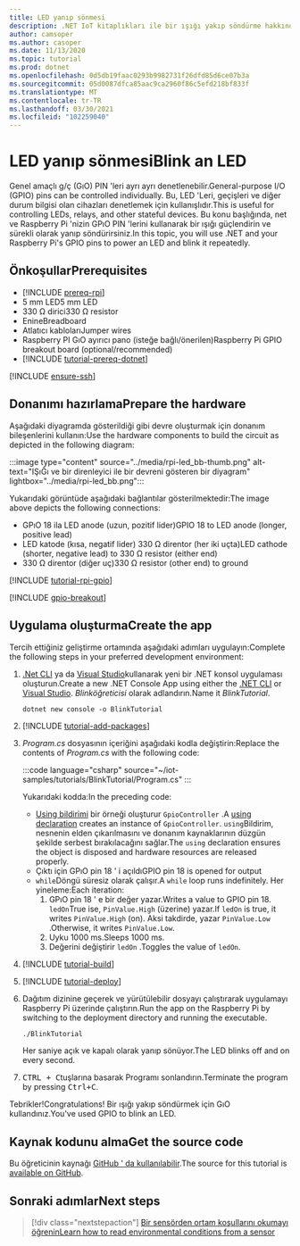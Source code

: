 ```yaml
---
title: LED yanıp sönmesi
description: .NET IoT kitaplıkları ile bir ışığı yakıp söndürme hakkında bilgi edinin.
author: camsoper
ms.author: casoper
ms.date: 11/13/2020
ms.topic: tutorial
ms.prod: dotnet
ms.openlocfilehash: 0d5db19faac0293b9982731f26dfd85d6ce07b3a
ms.sourcegitcommit: 05d0087dfca85aac9ca2960f86c5efd218bf833f
ms.translationtype: MT
ms.contentlocale: tr-TR
ms.lasthandoff: 03/30/2021
ms.locfileid: "102259040"
---
```

# <a name="blink-an-led"></a><span data-ttu-id="2b465-103">LED yanıp sönmesi</span><span class="sxs-lookup"><span data-stu-id="2b465-103">Blink an LED</span></span>

<span data-ttu-id="2b465-104">Genel amaçlı g/ç (GıO) PIN 'leri ayrı ayrı denetlenebilir.</span><span class="sxs-lookup"><span data-stu-id="2b465-104">General-purpose I/O (GPIO) pins can be controlled individually.</span></span> <span data-ttu-id="2b465-105">Bu, LED 'Leri, geçişleri ve diğer durum bilgisi olan cihazları denetlemek için kullanışlıdır.</span><span class="sxs-lookup"><span data-stu-id="2b465-105">This is useful for controlling LEDs, relays, and other stateful devices.</span></span> <span data-ttu-id="2b465-106">Bu konu başlığında, net ve Raspberry Pi 'nizin GPıO PIN 'lerini kullanarak bir ışığı güçlendirin ve sürekli olarak yanıp söndürirsiniz.</span><span class="sxs-lookup"><span data-stu-id="2b465-106">In this topic, you will use .NET and your Raspberry Pi's GPIO pins to power an LED and blink it repeatedly.</span></span>

## <a name="prerequisites"></a><span data-ttu-id="2b465-107">Önkoşullar</span><span class="sxs-lookup"><span data-stu-id="2b465-107">Prerequisites</span></span>

- [!INCLUDE [prereq-rpi](../includes/prereq-rpi.md)]
- <span data-ttu-id="2b465-108">5 mm LED</span><span class="sxs-lookup"><span data-stu-id="2b465-108">5 mm LED</span></span>
- <span data-ttu-id="2b465-109">330 Ω dirici</span><span class="sxs-lookup"><span data-stu-id="2b465-109">330 Ω resistor</span></span>
- <span data-ttu-id="2b465-110">Enine</span><span class="sxs-lookup"><span data-stu-id="2b465-110">Breadboard</span></span>
- <span data-ttu-id="2b465-111">Atlatıcı kabloları</span><span class="sxs-lookup"><span data-stu-id="2b465-111">Jumper wires</span></span>
- <span data-ttu-id="2b465-112">Raspberry PI GıO ayırıcı pano (isteğe bağlı/önerilen)</span><span class="sxs-lookup"><span data-stu-id="2b465-112">Raspberry Pi GPIO breakout board (optional/recommended)</span></span>
- [!INCLUDE [tutorial-prereq-dotnet](../includes/tutorial-prereq-dotnet.md)]

[!INCLUDE [ensure-ssh](../includes/ensure-ssh.md)]

## <a name="prepare-the-hardware"></a><span data-ttu-id="2b465-113">Donanımı hazırlama</span><span class="sxs-lookup"><span data-stu-id="2b465-113">Prepare the hardware</span></span>

<span data-ttu-id="2b465-114">Aşağıdaki diyagramda gösterildiği gibi devre oluşturmak için donanım bileşenlerini kullanın:</span><span class="sxs-lookup"><span data-stu-id="2b465-114">Use the hardware components to build the circuit as depicted in the following diagram:</span></span>

:::image type="content" source="../media/rpi-led_bb-thumb.png" alt-text="IŞıĞı ve bir direnleyici ile bir devreni gösteren bir diyagram" lightbox="../media/rpi-led_bb.png":::

<span data-ttu-id="2b465-116">Yukarıdaki görüntüde aşağıdaki bağlantılar gösterilmektedir:</span><span class="sxs-lookup"><span data-stu-id="2b465-116">The image above depicts the following connections:</span></span>

- <span data-ttu-id="2b465-117">GPıO 18 ila LED anode (uzun, pozitif lider)</span><span class="sxs-lookup"><span data-stu-id="2b465-117">GPIO 18 to LED anode (longer, positive lead)</span></span>
- <span data-ttu-id="2b465-118">LED katode (kısa, negatif lider) 330 Ω direntor (her iki uçta)</span><span class="sxs-lookup"><span data-stu-id="2b465-118">LED cathode (shorter, negative lead) to 330 Ω resistor (either end)</span></span>
- <span data-ttu-id="2b465-119">330 Ω direntor (diğer uç)</span><span class="sxs-lookup"><span data-stu-id="2b465-119">330 Ω resistor (other end) to ground</span></span>

[!INCLUDE [tutorial-rpi-gpio](../includes/tutorial-rpi-gpio.md)]

[!INCLUDE [gpio-breakout](../includes/gpio-breakout.md)]

## <a name="create-the-app"></a><span data-ttu-id="2b465-120">Uygulama oluşturma</span><span class="sxs-lookup"><span data-stu-id="2b465-120">Create the app</span></span>

<span data-ttu-id="2b465-121">Tercih ettiğiniz geliştirme ortamında aşağıdaki adımları uygulayın:</span><span class="sxs-lookup"><span data-stu-id="2b465-121">Complete the following steps in your preferred development environment:</span></span>

1. <span data-ttu-id="2b465-122">[.Net CLI](../../core/tools/dotnet-new.md) ya da [Visual Studio](../../core/tutorials/with-visual-studio.md)kullanarak yeni bir .NET konsol uygulaması oluşturun.</span><span class="sxs-lookup"><span data-stu-id="2b465-122">Create a new .NET Console App using either the [.NET CLI](../../core/tools/dotnet-new.md) or [Visual Studio](../../core/tutorials/with-visual-studio.md).</span></span> <span data-ttu-id="2b465-123">*Blinköğreticisi* olarak adlandırın.</span><span class="sxs-lookup"><span data-stu-id="2b465-123">Name it *BlinkTutorial*.</span></span>

    ```dotnetcli
    dotnet new console -o BlinkTutorial
    ```

1. [!INCLUDE [tutorial-add-packages](../includes/tutorial-add-packages.md)]
1. <span data-ttu-id="2b465-124">*Program.cs* dosyasının içeriğini aşağıdaki kodla değiştirin:</span><span class="sxs-lookup"><span data-stu-id="2b465-124">Replace the contents of *Program.cs* with the following code:</span></span>

    :::code language="csharp" source="~/iot-samples/tutorials/BlinkTutorial/Program.cs" :::

    <span data-ttu-id="2b465-125">Yukarıdaki kodda:</span><span class="sxs-lookup"><span data-stu-id="2b465-125">In the preceding code:</span></span>

    - <span data-ttu-id="2b465-126">[Using bildirimi](../../csharp/whats-new/csharp-8.md#using-declarations) bir örneği oluşturur `GpioController` .</span><span class="sxs-lookup"><span data-stu-id="2b465-126">A [using declaration](../../csharp/whats-new/csharp-8.md#using-declarations) creates an instance of `GpioController`.</span></span> <span data-ttu-id="2b465-127">`using`Bildirim, nesnenin elden çıkarılmasını ve donanım kaynaklarının düzgün şekilde serbest bırakılacağını sağlar.</span><span class="sxs-lookup"><span data-stu-id="2b465-127">The `using` declaration ensures the object is disposed and hardware resources are released properly.</span></span>
    - <span data-ttu-id="2b465-128">Çıktı için GPıO pin 18 ' i açıldı</span><span class="sxs-lookup"><span data-stu-id="2b465-128">GPIO pin 18 is opened for output</span></span>
    - <span data-ttu-id="2b465-129">`while`Döngü süresiz olarak çalışır.</span><span class="sxs-lookup"><span data-stu-id="2b465-129">A `while` loop runs indefinitely.</span></span> <span data-ttu-id="2b465-130">Her yineleme:</span><span class="sxs-lookup"><span data-stu-id="2b465-130">Each iteration:</span></span>
        1. <span data-ttu-id="2b465-131">GPıO pin 18 ' e bir değer yazar.</span><span class="sxs-lookup"><span data-stu-id="2b465-131">Writes a value to GPIO pin 18.</span></span> <span data-ttu-id="2b465-132">`ledOn`True ise, `PinValue.High` (üzerine) yazar.</span><span class="sxs-lookup"><span data-stu-id="2b465-132">If `ledOn` is true, it writes `PinValue.High` (on).</span></span> <span data-ttu-id="2b465-133">Aksi takdirde, yazar `PinValue.Low` .</span><span class="sxs-lookup"><span data-stu-id="2b465-133">Otherwise, it writes `PinValue.Low`.</span></span>
        1. <span data-ttu-id="2b465-134">Uyku 1000 ms.</span><span class="sxs-lookup"><span data-stu-id="2b465-134">Sleeps 1000 ms.</span></span>
        1. <span data-ttu-id="2b465-135">Değerini değiştirir `ledOn` .</span><span class="sxs-lookup"><span data-stu-id="2b465-135">Toggles the value of `ledOn`.</span></span>

1. [!INCLUDE [tutorial-build](../includes/tutorial-build.md)]
1. [!INCLUDE [tutorial-deploy](../includes/tutorial-deploy.md)]
1. <span data-ttu-id="2b465-136">Dağıtım dizinine geçerek ve yürütülebilir dosyayı çalıştırarak uygulamayı Raspberry Pi üzerinde çalıştırın.</span><span class="sxs-lookup"><span data-stu-id="2b465-136">Run the app on the Raspberry Pi by switching to the deployment directory and running the executable.</span></span>

    ```bash
    ./BlinkTutorial
    ```

    <span data-ttu-id="2b465-137">Her saniye açık ve kapalı olarak yanıp sönüyor.</span><span class="sxs-lookup"><span data-stu-id="2b465-137">The LED blinks off and on every second.</span></span>

1. <span data-ttu-id="2b465-138"><kbd>CTRL + C</kbd>tuşlarına basarak Programı sonlandırın.</span><span class="sxs-lookup"><span data-stu-id="2b465-138">Terminate the program by pressing <kbd>Ctrl+C</kbd>.</span></span>

<span data-ttu-id="2b465-139">Tebrikler!</span><span class="sxs-lookup"><span data-stu-id="2b465-139">Congratulations!</span></span> <span data-ttu-id="2b465-140">Bir ışığı yakıp söndürmek için GıO kullandınız.</span><span class="sxs-lookup"><span data-stu-id="2b465-140">You've used GPIO to blink an LED.</span></span>

## <a name="get-the-source-code"></a><span data-ttu-id="2b465-141">Kaynak kodunu alma</span><span class="sxs-lookup"><span data-stu-id="2b465-141">Get the source code</span></span>

<span data-ttu-id="2b465-142">Bu öğreticinin kaynağı [GitHub ' da kullanılabilir](https://github.com/MicrosoftDocs/dotnet-iot-assets/tree/master/tutorials/BlinkTutorial).</span><span class="sxs-lookup"><span data-stu-id="2b465-142">The source for this tutorial is [available on GitHub](https://github.com/MicrosoftDocs/dotnet-iot-assets/tree/master/tutorials/BlinkTutorial).</span></span>

## <a name="next-steps"></a><span data-ttu-id="2b465-143">Sonraki adımlar</span><span class="sxs-lookup"><span data-stu-id="2b465-143">Next steps</span></span>

> [!div class="nextstepaction"]
> [<span data-ttu-id="2b465-144">Bir sensörden ortam koşullarını okumayı öğrenin</span><span class="sxs-lookup"><span data-stu-id="2b465-144">Learn how to read environmental conditions from a sensor</span></span>](../tutorials/temp-sensor.md)
